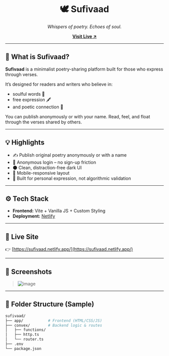 <h1 align="center">🕊️ Sufivaad</h1>
<p align="center"><i>Whispers of poetry. Echoes of soul.</i></p>
<p align="center">
  <a href="https://sufivaad.netlify.app"><strong>Visit Live ↗</strong></a>
</p>

---

## 🌿 What is Sufivaad?

**Sufivaad** is a minimalist poetry-sharing platform built for those who express through verses.

It’s designed for readers and writers who believe in:
- soulful words 🌙  
- free expression 🖋️  
- and poetic connection 🤝

You can publish anonymously or with your name. Read, feel, and float through the verses shared by others.

---

## 💡 Highlights

- ✍️ Publish original poetry anonymously or with a name
- 🔐 Anonymous login – no sign-up friction
- 🌑 Clean, distraction-free dark UI
- 📱 Mobile-responsive layout
- 🧠 Built for personal expression, not algorithmic validation

---

## ⚙️ Tech Stack

- **Frontend:** Vite + Vanilla JS + Custom Styling   
- **Deployment:** [Netlify](https://netlify.app)

---

## 🚀 Live Site

👉 [https://sufivaad.netlify.app/](https://sufivaad.netlify.app/)

---

## 📸 Screenshots

> ![image](https://github.com/user-attachments/assets/fda767cb-b11a-4c8a-8489-f1c30008ad7c)

> 


---

## 📂 Folder Structure (Sample)

```bash
sufivaad/
├── app/           # Frontend (HTML/CSS/JS)
├── convex/        # Backend logic & routes
│   ├── functions/
│   ├── http.ts
│   └── router.ts
├── .env
└── package.json



